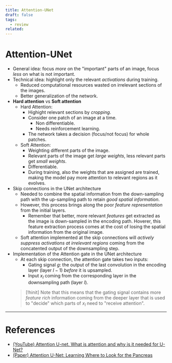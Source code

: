 ```yaml
---
title: Attention-UNet
draft: false
tags:
  - review
related:
---
```


# Attention-UNet
- General idea: focus *more* on the "important" parts of an image, focus *less* on what is not important.
- Technical idea: highlight only the relevant *activations* during training.
	- Reduced computational resources wasted on irrelevant sections of the images.
	- Better generalization of the network.
- **Hard attention** vs **Soft attention**
	- Hard Attention:
		- Highight relevant sections by *cropping*.
		- Consider one patch of an image at a time.
			- Non differentiable.
			- Needs reinforcement learning.
		- The network takes a decision (focus/not focus) for whole patches.
	- Soft Attention:
		- Weighting different parts of the image.
		- Relevant parts of the image get *large weights*, less relevant parts get *small weights*.
		- Differentiable.
		- During training, also the weights that are assigned are trained, making the model pay more attention to relevant regions as it evolves.
- Skip connections in the UNet architecture
	- Needed to combine the spatial information from the down-sampling path with the up-sampling path to retain *good spatial information*.
	- However, this process brings along the poor *feature representation* from the initial layers.
		- Remember that better, more relevant *features* get extracted as the image is down-sampled in the encoding path. Hoverer, this feature extraction process comes at the cost of losing the spatial information from the original image.
	- Soft attention implemented at the skip connections will *actively suppress activations at irrelevant regions* coming from the concatented output of the downsampling step.
- Implementation of the Attention gate in the UNet architecture
	- At each skip connection, the attention gate takes two inputs:
		- Gating signal $g$: the output of the last convolution in the encoding layer (layer $l-1$) *before* it is upsampled.
		- Input $x_l$ coming from the corresponding layer in the downsampling path (layer $l$).
	> [!hinit] Note that this means that the gating signal contains more *feature rich* information coming from the deeper layer that is used to "decide" which parts of $x_l$ need to "receive attention".
---
# References
- [(YouTube) Attention U-net. What is attention and why is it needed for U-Net?](https://www.youtube.com/watch?v=KOF38xAvo8I)
- [(Paper) Attention U-Net: Learning Where to Look for the Pancreas](https://arxiv.org/abs/1804.03999)
